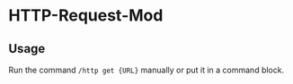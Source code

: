 # HTTP-Request-Mod


## Usage
Run the command ```/http get {URL}``` manually or put it in a command block.
